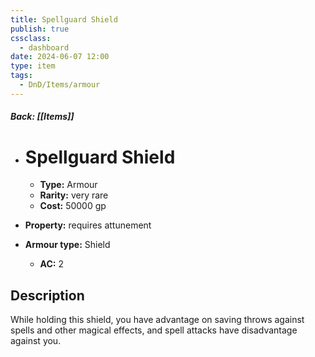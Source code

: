 ```yaml
---
title: Spellguard Shield
publish: true
cssclass:
  - dashboard
date: 2024-06-07 12:00
type: item
tags:
  - DnD/Items/armour
---
```


##### Back: [[Items]]

- # Spellguard Shield

    - **Type:** Armour
    - **Rarity:** very rare
    - **Cost:** 50000 gp
- **Property:** requires attunement
- **Armour type:** Shield
    - **AC:** 2

## Description 

While holding this shield, you have advantage on saving throws against spells and other magical effects, and spell attacks have disadvantage against you.
